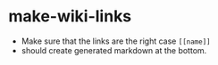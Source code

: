 # make-wiki-links

- Make sure that the links are the right case `[[name]]`
- should create generated markdown at the bottom.